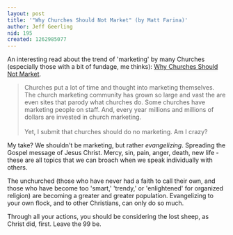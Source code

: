 ```yaml
---
layout: post
title: '"Why Churches Should Not Market" (by Matt Farina)'
author: Jeff Geerling
nid: 195
created: 1262985077
---
```

<p>
	An interesting read about the trend of &#39;marketing&#39; by many Churches (especially those with a bit of fundage, me thinks): <a href="http://www.mattfarina.com/2010/1/why-churches-should-not-market">Why Churches Should Not Market</a>.</p>
<blockquote>
	<p>
		Churches put a lot of time and thought into marketing themselves. The church marketing community has grown so large and vast the are even sites that parody what churches do. Some churches have marketing people on staff. And, every year millions and millions of dollars are invested in church marketing.<br />
		<br />
		Yet, I submit that churches should do no marketing. Am I crazy?</p>
</blockquote>
<p>
	My take? We shouldn&#39;t be marketing, but rather <em>evangelizing</em>. Spreading the Gospel message of Jesus Christ. Mercy, sin, pain, anger, death, new life - these are all topics that we can broach when we speak individually with others.</p>
<p>
	The unchurched (those who have never had a faith to call their own, and those who have become too &#39;smart,&#39; &#39;trendy,&#39; or &#39;enlightened&#39; for organized religion) are becoming a greater and greater population. Evangelizing to your own flock, and to other Christians, can only do so much.</p>
<p>
	Through all your actions, you should be considering the lost sheep, as Christ did, first. Leave the 99 be.</p>
